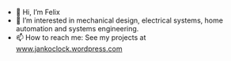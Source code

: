 - 👋 Hi, I’m Felix
- 👀 I’m interested in mechanical design, electrical systems, home automation and systems engineering.
- 📫 How to reach me: See my projects at www.jankoclock.wordpress.com


